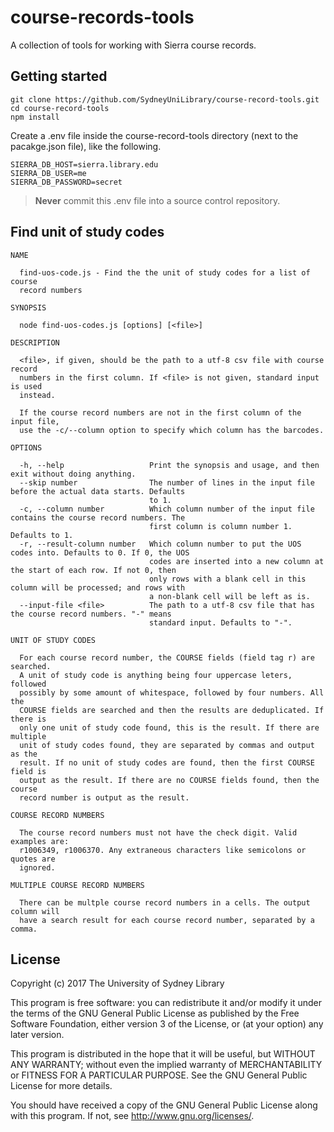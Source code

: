 # course-records-tools
A collection of tools for working with Sierra course records.



## Getting started

```
git clone https://github.com/SydneyUniLibrary/course-record-tools.git
cd course-record-tools
npm install
```

Create a .env file inside the course-record-tools directory (next to the pacakge.json file), like the following.

```
SIERRA_DB_HOST=sierra.library.edu
SIERRA_DB_USER=me
SIERRA_DB_PASSWORD=secret
```

> **Never** commit this .env file into a source control repository.



## Find unit of study codes

```
NAME

  find-uos-code.js - Find the the unit of study codes for a list of course
  record numbers

SYNOPSIS

  node find-uos-codes.js [options] [<file>]

DESCRIPTION

  <file>, if given, should be the path to a utf-8 csv file with course record
  numbers in the first column. If <file> is not given, standard input is used
  instead.

  If the course record numbers are not in the first column of the input file,
  use the -c/--column option to specify which column has the barcodes.

OPTIONS

  -h, --help                   Print the synopsis and usage, and then exit without doing anything.
  --skip number                The number of lines in the input file before the actual data starts. Defaults
                               to 1.
  -c, --column number          Which column number of the input file contains the course record numbers. The
                               first column is column number 1. Defaults to 1.
  -r, --result-column number   Which column number to put the UOS codes into. Defaults to 0. If 0, the UOS
                               codes are inserted into a new column at the start of each row. If not 0, then
                               only rows with a blank cell in this column will be processed; and rows with
                               a non-blank cell will be left as is.
  --input-file <file>          The path to a utf-8 csv file that has the course record numbers. "-" means
                               standard input. Defaults to "-".

UNIT OF STUDY CODES

  For each course record number, the COURSE fields (field tag r) are searched.
  A unit of study code is anything being four uppercase leters, followed
  possibly by some amount of whitespace, followed by four numbers. All the
  COURSE fields are searched and then the results are deduplicated. If there is
  only one unit of study code found, this is the result. If there are multiple
  unit of study codes found, they are separated by commas and output as the
  result. If no unit of study codes are found, then the first COURSE field is
  output as the result. If there are no COURSE fields found, then the course
  record number is output as the result.

COURSE RECORD NUMBERS

  The course record numbers must not have the check digit. Valid examples are:
  r1006349, r1006370. Any extraneous characters like semicolons or quotes are
  ignored.

MULTIPLE COURSE RECORD NUMBERS

  There can be multple course record numbers in a cells. The output column will
  have a search result for each course record number, separated by a comma.
```



## License

Copyright (c) 2017  The University of Sydney Library

This program is free software: you can redistribute it and/or modify
it under the terms of the GNU General Public License as published by
the Free Software Foundation, either version 3 of the License, or
(at your option) any later version.

This program is distributed in the hope that it will be useful,
but WITHOUT ANY WARRANTY; without even the implied warranty of
MERCHANTABILITY or FITNESS FOR A PARTICULAR PURPOSE.  See the
GNU General Public License for more details.

You should have received a copy of the GNU General Public License
along with this program.  If not, see <http://www.gnu.org/licenses/>.
